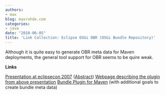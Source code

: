 ```yaml
---
authors:
- max
blog: maxrohde.com
categories:
- java
date: "2010-06-05"
title: 'Link Collection: Eclipse OSGi OBR (OSGi Bundle Repository)'
---
```


Although it is quite easy to generate OBR meta data for Maven deployments, the general tool support for OBR seems to be quire weak.

**Links**

[Presentation at eclipsecon 2007](http://eclipsezilla.eclipsecon.org/php/attachment.php?bugid=4045) ([Abstract](http://www.eclipsecon.org/2007/index.php?page=sub/&id=4045)) [Webpage describing the plugin from above presentation](http://www.ourtown239.org/jungcw/OBRTooling_Document.htm) [Bundle Plugin for Maven](http://felix.apache.org/site/apache-felix-maven-bundle-plugin-bnd.html) (with additional goals to create bundle meta data)
